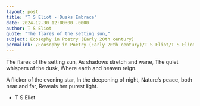 ```yaml
---
layout: post
title: "T S Eliot - Dusks Embrace"
date: 2024-12-30 12:00:00 -0000
author: T S Eliot
quote: "The flares of the setting sun,"
subject: Ecosophy in Poetry (Early 20th century)
permalink: /Ecosophy in Poetry (Early 20th century)/T S Eliot/T S Eliot - Dusks Embrace
---
```


The flares of the setting sun,
As shadows stretch and wane,
The quiet whispers of the dusk,
Where earth and heaven reign.

A flicker of the evening star,
In the deepening of night,
Nature’s peace, both near and far,
Reveals her purest light.

- T S Eliot
